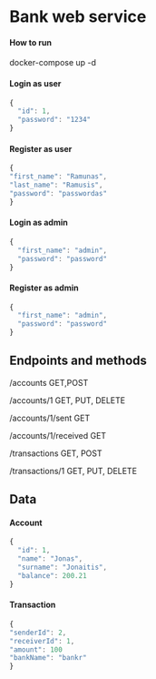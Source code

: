 # Bank web service

#### How to run

docker-compose up -d

#### Login as user
```javascript
{
  "id": 1,
  "password": "1234"
}
```

#### Register as user
```javascript
{
"first_name": "Ramunas",
"last_name": "Ramusis",
"password": "passwordas"
}
```

#### Login as admin
```javascript
{
  "first_name": "admin",
  "password": "password"
}
```

#### Register as admin
```javascript
{
  "first_name": "admin",
  "password": "password"
}
```

## Endpoints and methods
/accounts  GET,POST

/accounts/1  GET, PUT, DELETE

/accounts/1/sent  GET

/accounts/1/received  GET

/transactions  GET, POST

/transactions/1  GET, PUT, DELETE

## Data

#### Account
```javascript
{
  "id": 1,
  "name": "Jonas",
  "surname": "Jonaitis",
  "balance": 200.21
}
```

#### Transaction
```javascript
{
"senderId": 2,
"receiverId": 1,
"amount": 100
"bankName": "bankr"
}
```
